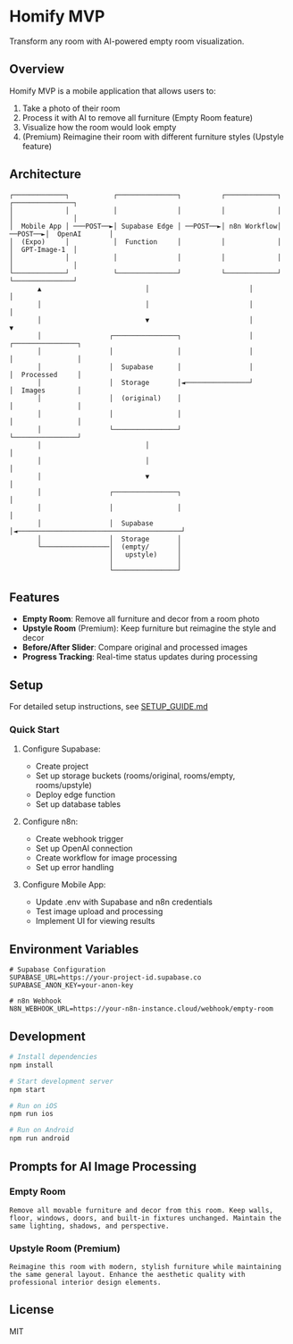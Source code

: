 # Homify MVP

Transform any room with AI-powered empty room visualization.

## Overview

Homify MVP is a mobile application that allows users to:

1. Take a photo of their room
2. Process it with AI to remove all furniture (Empty Room feature)
3. Visualize how the room would look empty
4. (Premium) Reimagine their room with different furniture styles (Upstyle feature)

## Architecture

```
┌─────────────┐           ┌───────────────┐          ┌─────────────┐          ┌───────────────┐
│             │           │               │          │             │          │               │
│  Mobile App │ ───POST──►│ Supabase Edge │ ──POST──►│ n8n Workflow│ ──POST──►│  OpenAI       │
│  (Expo)     │           │  Function     │          │             │          │  GPT-Image-1  │
│             │           │               │          │             │          │               │
└─────────────┘           └───────────────┘          └─────────────┘          └───────────────┘
       ▲                          │                         │                         │
       │                          │                         │                         │
       │                          ▼                         │                         ▼
       │                 ┌────────────────┐                 │                ┌────────────────┐
       │                 │                │                 │                │                │
       │                 │  Supabase      │                 │                │  Processed     │
       │                 │  Storage       │◄────────────────┘                │  Images        │
       │                 │  (original)    │                                  │                │
       │                 │                │                                  │                │
       │                 └────────────────┘                                  └────────────────┘
       │                          │                                                  │
       │                          │                                                  │
       │                          ▼                                                  │
       │                 ┌────────────────┐                                          │
       │                 │                │                                          │
       │                 │  Supabase      │◄─────────────────────────────────────────┘
       │                 │  Storage       │
       └─────────────────│  (empty/       │
                         │   upstyle)     │
                         │                │
                         └────────────────┘
```

## Features

- **Empty Room**: Remove all furniture and decor from a room photo
- **Upstyle Room** (Premium): Keep furniture but reimagine the style and decor
- **Before/After Slider**: Compare original and processed images
- **Progress Tracking**: Real-time status updates during processing

## Setup

For detailed setup instructions, see [SETUP_GUIDE.md](./SETUP_GUIDE.md)

### Quick Start

1. Configure Supabase:
   - Create project
   - Set up storage buckets (rooms/original, rooms/empty, rooms/upstyle)
   - Deploy edge function
   - Set up database tables

2. Configure n8n:
   - Create webhook trigger
   - Set up OpenAI connection
   - Create workflow for image processing
   - Set up error handling

3. Configure Mobile App:
   - Update .env with Supabase and n8n credentials
   - Test image upload and processing
   - Implement UI for viewing results

## Environment Variables

```
# Supabase Configuration
SUPABASE_URL=https://your-project-id.supabase.co
SUPABASE_ANON_KEY=your-anon-key

# n8n Webhook
N8N_WEBHOOK_URL=https://your-n8n-instance.cloud/webhook/empty-room
```

## Development

```bash
# Install dependencies
npm install

# Start development server
npm start

# Run on iOS
npm run ios

# Run on Android
npm run android
```

## Prompts for AI Image Processing

### Empty Room
```
Remove all movable furniture and decor from this room. Keep walls, floor, windows, doors, and built-in fixtures unchanged. Maintain the same lighting, shadows, and perspective.
```

### Upstyle Room (Premium)
```
Reimagine this room with modern, stylish furniture while maintaining the same general layout. Enhance the aesthetic quality with professional interior design elements.
```

## License

MIT 